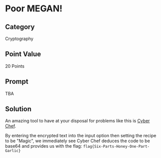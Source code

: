 # Poor MEGAN!

## Category

Cryptography

## Point Value

20 Points

## Prompt

TBA

## Solution

An amazing tool to have at your disposal for problems like this is [Cyber Chef](https://gchq.github.io/CyberChef).

By entering the encrypted text into the input option then setting the recipe to be "Magic", we immediately see Cyber Chef deduces the code to be base64 and provides us with the flag: `flag{Six-Parts-Honey-One-Part-Garlic}`
